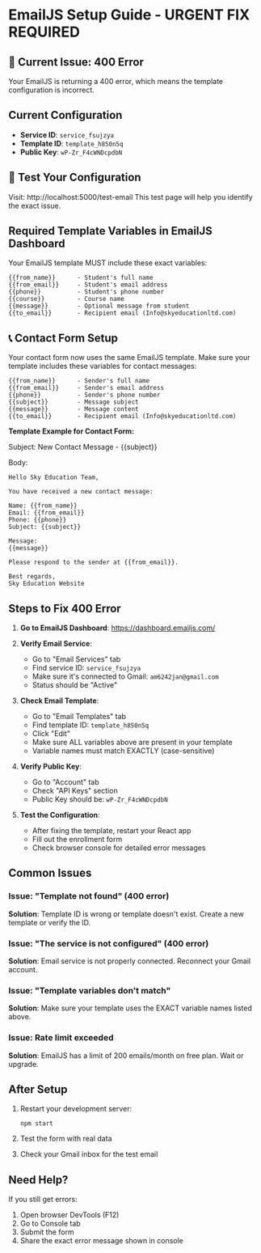 # EmailJS Setup Guide - URGENT FIX REQUIRED

## 🔴 Current Issue: 400 Error
Your EmailJS is returning a 400 error, which means the template configuration is incorrect.

## Current Configuration
- **Service ID**: `service_fsujzya`
- **Template ID**: `template_h850n5q`
- **Public Key**: `wP-Zr_F4cWNDcpdbN`

## 🧪 Test Your Configuration
Visit: http://localhost:5000/test-email
This test page will help you identify the exact issue.

## Required Template Variables in EmailJS Dashboard

Your EmailJS template MUST include these exact variables:

```
{{from_name}}      - Student's full name
{{from_email}}     - Student's email address
{{phone}}          - Student's phone number
{{course}}         - Course name
{{message}}        - Optional message from student
{{to_email}}       - Recipient email (Info@skyeducationltd.com)
```

## 📞 Contact Form Setup

Your contact form now uses the same EmailJS template. Make sure your template includes these variables for contact messages:

```
{{from_name}}      - Sender's full name
{{from_email}}     - Sender's email address
{{phone}}          - Sender's phone number
{{subject}}        - Message subject
{{message}}        - Message content
{{to_email}}       - Recipient email (Info@skyeducationltd.com)
```

**Template Example for Contact Form:**

Subject: New Contact Message - {{subject}}

Body:
```
Hello Sky Education Team,

You have received a new contact message:

Name: {{from_name}}
Email: {{from_email}}
Phone: {{phone}}
Subject: {{subject}}

Message:
{{message}}

Please respond to the sender at {{from_email}}.

Best regards,
Sky Education Website
```

## Steps to Fix 400 Error

1. **Go to EmailJS Dashboard**: https://dashboard.emailjs.com/

2. **Verify Email Service**:
   - Go to "Email Services" tab
   - Find service ID: `service_fsujzya`
   - Make sure it's connected to Gmail: `am6242jan@gmail.com`
   - Status should be "Active"

3. **Check Email Template**:
   - Go to "Email Templates" tab
   - Find template ID: `template_h850n5q`
   - Click "Edit"
   - Make sure ALL variables above are present in your template
   - Variable names must match EXACTLY (case-sensitive)

4. **Verify Public Key**:
   - Go to "Account" tab
   - Check "API Keys" section
   - Public Key should be: `wP-Zr_F4cWNDcpdbN`

5. **Test the Configuration**:
   - After fixing the template, restart your React app
   - Fill out the enrollment form
   - Check browser console for detailed error messages

## Common Issues

### Issue: "Template not found" (400 error)
**Solution**: Template ID is wrong or template doesn't exist. Create a new template or verify the ID.

### Issue: "The service is not configured" (400 error)
**Solution**: Email service is not properly connected. Reconnect your Gmail account.

### Issue: "Template variables don't match"
**Solution**: Make sure your template uses the EXACT variable names listed above.

### Issue: Rate limit exceeded
**Solution**: EmailJS has a limit of 200 emails/month on free plan. Wait or upgrade.

## After Setup

1. Restart your development server:
   ```
   npm start
   ```

2. Test the form with real data

3. Check your Gmail inbox for the test email

## Need Help?

If you still get errors:
1. Open browser DevTools (F12)
2. Go to Console tab
3. Submit the form
4. Share the exact error message shown in console

